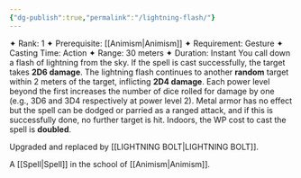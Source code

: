 ```yaml
---
{"dg-publish":true,"permalink":"/lightning-flash/"}
---
```


✦ Rank: 1
✦ Prerequisite: [[Animism\|Animism]]
✦ Requirement: Gesture
✦ Casting Time: Action
✦ Range: 30 meters
✦ Duration: Instant
You call down a flash of lightning from the sky. If the spell is
cast successfully, the target takes **2D6 damage**. The lightning
flash continues to another __random__ target within 2 meters of
the target, inflicting **2D4 damage**. Each power level beyond
the first increases the number of dice rolled for damage by
one (e.g., 3D6 and 3D4 respectively at power level 2). Metal
armor has no effect but the spell can be dodged or parried
as a ranged attack, and if this is successfully done, no further
target is hit. Indoors, the WP cost to cast the spell is **doubled**.

Upgraded and replaced by [[LIGHTNING BOLT\|LIGHTNING BOLT]].

A [[Spell\|Spell]] in the school of [[Animism\|Animism]].